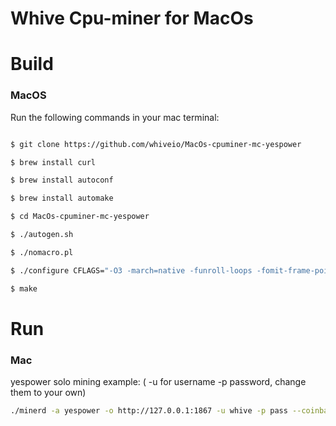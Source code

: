 # Whive Cpu-miner for MacOs

# Build

### MacOS
Run the following commands in your mac terminal:
```bash

$ git clone https://github.com/whiveio/MacOs-cpuminer-mc-yespower 

$ brew install curl

$ brew install autoconf

$ brew install automake

$ cd MacOs-cpuminer-mc-yespower 

$ ./autogen.sh

$ ./nomacro.pl

$ ./configure CFLAGS="-O3 -march=native -funroll-loops -fomit-frame-pointer" 

$ make

```


# Run

### Mac
yespower solo mining example: ( -u for username -p password, change them to your own)
```bash
./minerd -a yespower -o http://127.0.0.1:1867 -u whive -p pass --coinbase-addr= <YOUR WHIVE ADDRESS>
```


